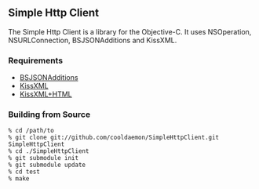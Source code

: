 ## Simple Http Client
The Simple Http Client is a library for the Objective-C.
It uses NSOperation, NSURLConnection, BSJSONAdditions and KissXML.

### Requirements
* [BSJSONAdditions](http://github.com/blakeseely/bsjsonadditions/ "BSJSONAdditions")
* [KissXML](http://code.google.com/p/kissxml/ "KissXML")
* [KissXML+HTML](http://gist.github.com/185012 "KissXML+HTML")

### Building from Source
    % cd /path/to
    % git clone git://github.com/cooldaemon/SimpleHttpClient.git SimpleHttpClient
    % cd ./SimpleHttpClient
    % git submodule init
    % git submodule update
    % cd test
    % make

